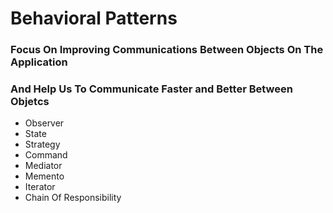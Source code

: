 # Behavioral Patterns

### Focus On Improving Communications Between Objects On The Application

### And Help Us To Communicate Faster and Better Between Objetcs

- Observer
- State
- Strategy
- Command
- Mediator
- Memento
- Iterator
- Chain Of Responsibility
